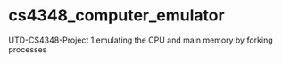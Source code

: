 # cs4348_computer_emulator
UTD-CS4348-Project 1
emulating the CPU and main memory by forking processes
